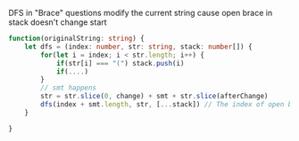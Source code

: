 DFS in "Brace" questions
modify the current string cause open brace in stack doesn't change start


``` typescript
function(originalString: string) {
	let dfs = (index: number, str: string, stack: number[]) {
		for(let i = index; i < str.length; i++) {
			if(str[i] === "(") stack.push(i)
			if(....)
		}
		// smt happens
		str = str.slice(0, change) + smt + str.slice(afterChange)
		dfs(index + smt.length, str, [...stack]) // The index of open brace still true in stack
	}

}

```